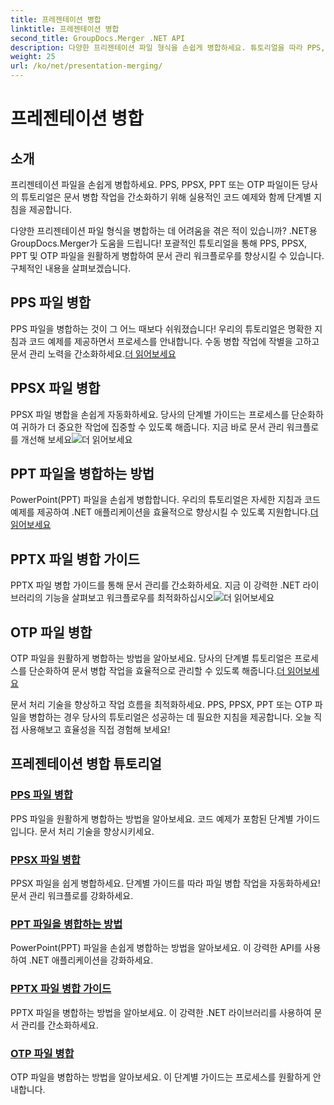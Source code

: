 ```yaml
---
title: 프레젠테이션 병합
linktitle: 프레젠테이션 병합
second_title: GroupDocs.Merger .NET API
description: 다양한 프리젠테이션 파일 형식을 손쉽게 병합하세요. 튜토리얼을 따라 PPS, PPSX, PPT 및 OTP 파일을 효율적으로 병합하세요. #GroupDocs.Merger
weight: 25
url: /ko/net/presentation-merging/
---
```


# 프레젠테이션 병합

## 소개

프리젠테이션 파일을 손쉽게 병합하세요. PPS, PPSX, PPT 또는 OTP 파일이든 당사의 튜토리얼은 문서 병합 작업을 간소화하기 위해 실용적인 코드 예제와 함께 단계별 지침을 제공합니다.

다양한 프리젠테이션 파일 형식을 병합하는 데 어려움을 겪은 적이 있습니까? .NET용 GroupDocs.Merger가 도움을 드립니다! 포괄적인 튜토리얼을 통해 PPS, PPSX, PPT 및 OTP 파일을 원활하게 병합하여 문서 관리 워크플로우를 향상시킬 수 있습니다. 구체적인 내용을 살펴보겠습니다.

##  PPS 파일 병합

 PPS 파일을 병합하는 것이 그 어느 때보다 쉬워졌습니다! 우리의 튜토리얼은 명확한 지침과 코드 예제를 제공하면서 프로세스를 안내합니다. 수동 병합 작업에 작별을 고하고 문서 관리 노력을 간소화하세요.[더 읽어보세요](./merge-pps-files/)

##  PPSX 파일 병합

 PPSX 파일 병합을 손쉽게 자동화하세요. 당사의 단계별 가이드는 프로세스를 단순화하여 귀하가 더 중요한 작업에 집중할 수 있도록 해줍니다. 지금 바로 문서 관리 워크플로를 개선해 보세요![더 읽어보세요](./merging-ppsx-files/)

##  PPT 파일을 병합하는 방법

 PowerPoint(PPT) 파일을 손쉽게 병합합니다. 우리의 튜토리얼은 자세한 지침과 코드 예제를 제공하여 .NET 애플리케이션을 효율적으로 향상시킬 수 있도록 지원합니다.[더 읽어보세요](./how-to-merge-ppt-files/)

##  PPTX 파일 병합 가이드

 PPTX 파일 병합 가이드를 통해 문서 관리를 간소화하세요. 지금 이 강력한 .NET 라이브러리의 기능을 살펴보고 워크플로우를 최적화하십시오![더 읽어보세요](./guide-merging-pptx-files/)

##  OTP 파일 병합

OTP 파일을 원활하게 병합하는 방법을 알아보세요. 당사의 단계별 튜토리얼은 프로세스를 단순화하여 문서 병합 작업을 효율적으로 관리할 수 있도록 해줍니다.[더 읽어보세요](./merging-otp-files/)

문서 처리 기술을 향상하고 작업 흐름을 최적화하세요. PPS, PPSX, PPT 또는 OTP 파일을 병합하는 경우 당사의 튜토리얼은 성공하는 데 필요한 지침을 제공합니다. 오늘 직접 사용해보고 효율성을 직접 경험해 보세요!
## 프레젠테이션 병합 튜토리얼
### [PPS 파일 병합](./merge-pps-files/)
PPS 파일을 원활하게 병합하는 방법을 알아보세요. 코드 예제가 포함된 단계별 가이드입니다. 문서 처리 기술을 향상시키세요.
### [PPSX 파일 병합](./merging-ppsx-files/)
PPSX 파일을 쉽게 병합하세요. 단계별 가이드를 따라 파일 병합 작업을 자동화하세요! 문서 관리 워크플로를 강화하세요.
### [PPT 파일을 병합하는 방법](./how-to-merge-ppt-files/)
PowerPoint(PPT) 파일을 손쉽게 병합하는 방법을 알아보세요. 이 강력한 API를 사용하여 .NET 애플리케이션을 강화하세요.
### [PPTX 파일 병합 가이드](./guide-merging-pptx-files/)
PPTX 파일을 병합하는 방법을 알아보세요. 이 강력한 .NET 라이브러리를 사용하여 문서 관리를 간소화하세요.
### [OTP 파일 병합](./merging-otp-files/)
OTP 파일을 병합하는 방법을 알아보세요. 이 단계별 가이드는 프로세스를 원활하게 안내합니다.